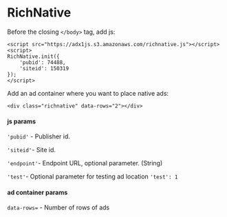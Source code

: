 # RichNative


Before the closing `</body>` tag, add js:
```
<script src="https://adx1js.s3.amazonaws.com/richnative.js"></script>
<script>
RichNative.init({
    'pubid': 74488,
    'siteid': 150319
});
</script>
```
Add an ad container where you want to place native ads:

```
<div class="richnative" data-rows="2"></div>
```

#### js params
`'pubid'` - Publisher id.

`'siteid'`- Site id.

`'endpoint'`- Endpoint URL, optional parameter. (String)

`'test'`- Optional parameter for testing ad location `'test': 1`

#### ad container params
`data-rows=` - Number of rows of ads

